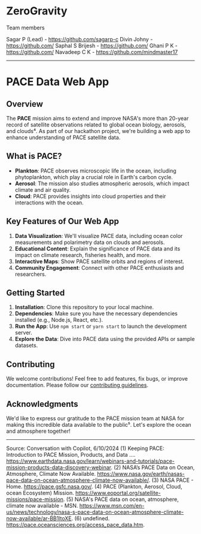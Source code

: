# ZeroGravity
Team members

Sagar P (Lead)   -   https://github.com/sagarp-c
Divin Johny    -  https://github.com/
Saphal S Brijesh   -  https://github.com/
Ghani P K   -   https://github.com/
Navadeep C K    -   https://github.com/mindmaster17



---

# PACE Data Web App

## Overview
The **PACE** mission aims to extend and improve NASA's more than 20-year record of satellite observations related to global ocean biology, aerosols, and clouds⁴. As part of our hackathon project, we're building a web app to enhance understanding of PACE satellite data.

## What is PACE?
- **Plankton**: PACE observes microscopic life in the ocean, including phytoplankton, which play a crucial role in Earth's carbon cycle.
- **Aerosol**: The mission also studies atmospheric aerosols, which impact climate and air quality.
- **Cloud**: PACE provides insights into cloud properties and their interactions with the ocean.

## Key Features of Our Web App
1. **Data Visualization**: We'll visualize PACE data, including ocean color measurements and polarimetry data on clouds and aerosols.
2. **Educational Content**: Explain the significance of PACE data and its impact on climate research, fisheries health, and more.
3. **Interactive Maps**: Show PACE satellite orbits and regions of interest.
4. **Community Engagement**: Connect with other PACE enthusiasts and researchers.

## Getting Started
1. **Installation**: Clone this repository to your local machine.
2. **Dependencies**: Make sure you have the necessary dependencies installed (e.g., Node.js, React, etc.).
3. **Run the App**: Use `npm start` or `yarn start` to launch the development server.
4. **Explore the Data**: Dive into PACE data using the provided APIs or sample datasets.

## Contributing
We welcome contributions! Feel free to add features, fix bugs, or improve documentation. Please follow our [contributing guidelines](CONTRIBUTING.md).

## Acknowledgments
We'd like to express our gratitude to the PACE mission team at NASA for making this incredible data available to the public⁵. Let's explore the ocean and atmosphere together!

---


Source: Conversation with Copilot, 6/10/2024
(1) Keeping PACE: Introduction to PACE Mission, Products, and Data .... https://www.earthdata.nasa.gov/learn/webinars-and-tutorials/pace-mission-products-data-discovery-webinar.
(2) NASA’s PACE Data on Ocean, Atmosphere, Climate Now Available. https://www.nasa.gov/earth/nasas-pace-data-on-ocean-atmosphere-climate-now-available/.
(3) NASA PACE - Home. https://pace.gsfc.nasa.gov/.
(4) PACE (Plankton, Aerosol, Cloud, ocean Ecosystem) Mission. https://www.eoportal.org/satellite-missions/pace-mission.
(5) NASA's PACE data on ocean, atmosphere, climate now available - MSN. https://www.msn.com/en-us/news/technology/nasa-s-pace-data-on-ocean-atmosphere-climate-now-available/ar-BB1ltoXE.
(6) undefined. https://pace.oceansciences.org/access_pace_data.htm.
